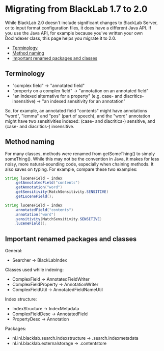 # Migrating from BlackLab 1.7 to 2.0

While BlackLab 2.0 doesn't include significant changes to BlackLab Server, or to input format configuration files, it does have a different Java API. If you use the Java API, for example because you've written your own DocIndexer class, this page helps you migrate it to 2.0. 

* <a href="#terminology">Terminology</a>
* <a href="#methods">Method naming</a>
* <a href="#renamed">Important renamed packages and classes</a>

<a id="terminology"></a>

## Terminology

- "complex field" -> "annotated field"
- "property on a complex field" -> "annotation on an annotated field"
- "an indexed alternative for a property" (e.g. case- and diacritics-insensitive) -> "an indexed sensitivity for an annotation"

So, for example, an annotated field "contents" might have annotations "word", "lemma" and "pos" (part of speech), and the "word" annotation might have two sensitivities indexed: (case- and diacritics-) sensitive, and (case- and diacritics-) insensitive.

<a id="methods"></a>

## Method naming

For many classes, methods were renamed from getSomeThing() to simply someThing(). While this may not be the convention in Java, it makes for less noisy, more natural-sounding code, especially when chaining methods. It also saves on typing. For example, compare these two examples:

```java
String luceneField = index
    .getAnnotatedField("contents")
    .getAnnotation("word")
    .getSensitivity(MatchSensitivity.SENSITIVE)
    .getLuceneField();

String luceneField = index
    .annotatedField("contents")
    .annotation("word")
    .sensitivity(MatchSensitivity.SENSITIVE)
    .luceneField();
```


## Important renamed packages and classes

General:
- Searcher -> BlackLabIndex

Classes used while indexing:
- ComplexField -> AnnotatedFieldWriter
- ComplexFieldProperty -> AnnotationWriter
- ComplexFieldUtil -> AnnotatedFieldNameUtil

Index structure:
- IndexStructure -> IndexMetadata
- ComplexFieldDesc -> AnnotatedField
- PropertyDesc -> Annotation

Packages:
- nl.inl.blacklab.search.indexstructure -> .search.indexmetadata
- nl.inl.blacklab.externalstorage -> .contentstore
